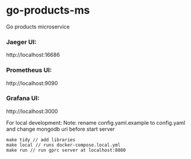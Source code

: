 # go-products-ms
Go products microservice

### Jaeger UI:

http://localhost:16686

### Prometheus UI:

http://localhost:9090

### Grafana UI:

http://localhost:3000

For local development:
Note: rename config.yaml.example to config.yaml and change mongodb uri before start server
```
make tidy // add libraries
make local // runs docker-compose.local.yml 
make run // run gprc server at localhost:8080
```
